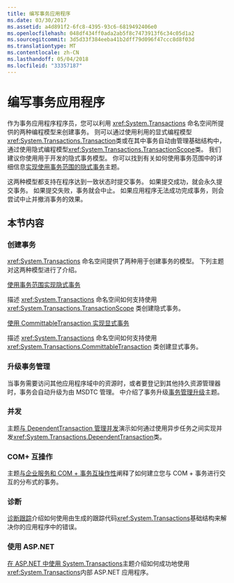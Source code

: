 ```yaml
---
title: 编写事务应用程序
ms.date: 03/30/2017
ms.assetid: a4d891f2-6fc8-4395-93c6-6819492406e0
ms.openlocfilehash: 048df434ff0ada2ab5f8c7473913f6c34c05d1a2
ms.sourcegitcommit: 3d5d33f384eeba41b2dff79d096f47ccc8d8f03d
ms.translationtype: MT
ms.contentlocale: zh-CN
ms.lasthandoff: 05/04/2018
ms.locfileid: "33357187"
---
```

# <a name="writing-a-transactional-application"></a>编写事务应用程序
作为事务应用程序程序员，您可以利用 <xref:System.Transactions> 命名空间所提供的两种编程模型来创建事务。 则可以通过使用利用的显式编程模型<xref:System.Transactions.Transaction>类或在其中事务自动由管理基础结构中，通过使用隐式编程模型<xref:System.Transactions.TransactionScope>类。 我们建议你使用用于开发的隐式事务模型。 你可以找到有关如何使用事务范围中的详细信息[实现使用事务范围的隐式事务](../../../../docs/framework/data/transactions/implementing-an-implicit-transaction-using-transaction-scope.md)主题。  
  
 这两种模型都支持在程序达到一致状态时提交事务。 如果提交成功，就会永久提交事务。 如果提交失败，事务就会中止。 如果应用程序无法成功完成事务，则会尝试中止并撤消事务的效果。  
  
## <a name="in-this-section"></a>本节内容  
  
### <a name="creating-a-transaction"></a>创建事务  
 <xref:System.Transactions> 命名空间提供了两种用于创建事务的模型。 下列主题对这两种模型进行了介绍。  
  
 [使用事务范围实现隐式事务](../../../../docs/framework/data/transactions/implementing-an-implicit-transaction-using-transaction-scope.md)  
  
 描述 <xref:System.Transactions> 命名空间如何支持使用 <xref:System.Transactions.TransactionScope> 类创建隐式事务。  
  
 [使用 CommittableTransaction 实现显式事务](../../../../docs/framework/data/transactions/implementing-an-explicit-transaction-using-committabletransaction.md)  
  
 描述 <xref:System.Transactions> 命名空间如何支持使用 <xref:System.Transactions.CommittableTransaction> 类创建显式事务。  
  
### <a name="escalating-transaction-management"></a>升级事务管理  
 当事务需要访问其他应用程序域中的资源时，或者要登记到其他持久资源管理器时，事务会自动升级为由 MSDTC 管理。 中介绍了事务升级[事务管理升级](../../../../docs/framework/data/transactions/transaction-management-escalation.md)主题。  
  
### <a name="concurrency"></a>并发  
 主题[与 DependentTransaction 管理并发](../../../../docs/framework/data/transactions/managing-concurrency-with-dependenttransaction.md)演示如何通过使用异步任务之间实现并发<xref:System.Transactions.DependentTransaction>类。  
  
### <a name="com-interop"></a>COM+ 互操作  
 主题[与企业服务和 COM + 事务互操作性](../../../../docs/framework/data/transactions/interoperability-with-enterprise-services-and-com-transactions.md)阐释了如何建立您与 COM + 事务进行交互的分布式的事务。  
  
### <a name="diagnostics"></a>诊断  
 [诊断跟踪](../../../../docs/framework/data/transactions/diagnostic-traces.md)介绍如何使用由生成的跟踪代码<xref:System.Transactions>基础结构来解决你的应用程序中的错误。  
  
### <a name="working-within-aspnet"></a>使用 ASP.NET  
 [在 ASP.NET 中使用 System.Transactions](../../../../docs/framework/data/transactions/using-system-transactions-in-aspnet.md)主题介绍如何成功地使用<xref:System.Transactions>内部 ASP.NET 应用程序。
